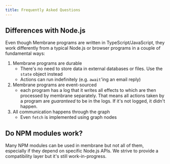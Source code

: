 ```yaml
---
title: Frequently Asked Questions
---
```


## Differences with Node.js

Even though Membrane programs are written in TypeScript/JavaScript, they work differently from a typical Node.js
or browser programs in a couple of fundamental ways:

1. Membrane programs are durable
   - There's no need to store data in external databases or files. Use the `state` object instead
   - Actions can run indefinitely (e.g. `await`'ing an email reply)
1. Membrane programs are event-sourced
   - each program has a log that it writes all effects to which are then processed by membrane separately. That means all actions taken by a program are _guaranteed_ to be in the logs. If it's not logged, it didn't happen.
1. All communication happens through the graph
   - Even `fetch` is implemented using graph nodes

## Do NPM modules work?

Many NPM modules can be used in membrane but not all of them, especially if they depend on specific Node.js APIs. We strive to provide a compatibility layer but it's still work-in-progress.
